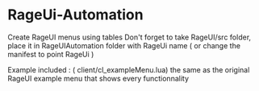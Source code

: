 # RageUi-Automation
Create RageUI menus using tables
Don't forget to take RageUI/src folder, place it in RageUIAutomation folder with RageUi name ( or change the manifest to point RageUi )

Example included : ( client/cl_exampleMenu.lua) the same as the original RageUI example menu that shows every functionnality
